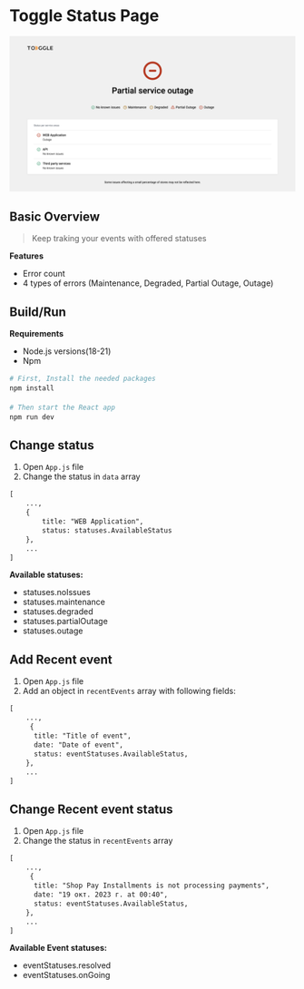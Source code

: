 # Toggle Status Page

![alt image](./preview.png)

## Basic Overview

> Keep traking your events with offered statuses

**Features**

- Error count
- 4 types of errors (Maintenance, Degraded, Partial Outage, Outage)

## Build/Run

**Requirements**

- Node.js versions(18-21)
- Npm

```bash
# First, Install the needed packages
npm install

# Then start the React app
npm run dev
```

## Change status

1. Open `App.js` file
2. Change the status in `data` array

```
[
    ...,
    {
        title: "WEB Application",
        status: statuses.AvailableStatus
    },
    ...
]
```

**Available statuses:**

- statuses.noIssues
- statuses.maintenance
- statuses.degraded
- statuses.partialOutage
- statuses.outage

## Add Recent event

1. Open `App.js` file
2. Add an object in `recentEvents` array with following fields:

```
[
    ...,
     {
      title: "Title of event",
      date: "Date of event",
      status: eventStatuses.AvailableStatus,
    },
    ...
]
```

## Change Recent event status

1. Open `App.js` file
2. Change the status in `recentEvents` array

```
[
    ...,
     {
      title: "Shop Pay Installments is not processing payments",
      date: "19 окт. 2023 г. at 00:40",
      status: eventStatuses.AvailableStatus,
    },
    ...
]
```

**Available Event statuses:**

- eventStatuses.resolved
- eventStatuses.onGoing
